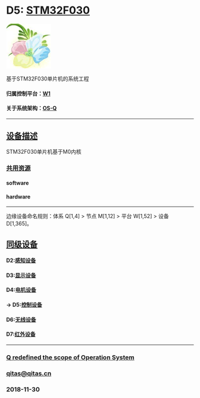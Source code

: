 ﻿# D5: [STM32F030](https://github.com/OS-Q/D5) 

[![sites](OS-Q/OS-Q.png)](http://www.OS-Q.com)

基于STM32F030单片机的系统工程

#### 归属控制平台：[W1](https://github.com/OS-Q/W1)

#### 关于系统架构：[OS-Q](https://github.com/OS-Q/OS-Q)

---

## [设备描述](https://github.com/OS-Q/D5/wiki) 

STM32F030单片机基于M0内核

### [共用资源](https://github.com/OS-Q/D5/wiki/src) 

#### software

#### hardware


---

边缘设备命名规则：体系 Q[1,4] > 节点 M[1,12] > 平台 W[1,52] > 设备 D[1,365]。

## [同级设备](https://github.com/OS-Q/D5/wiki/index)

#### D2:[感知设备](https://github.com/OS-Q/D2)

#### D3:[显示设备](https://github.com/OS-Q/D3)

#### D4:[电机设备](https://github.com/OS-Q/D4)

#### -> D5:[控制设备](https://github.com/OS-Q/D5)

#### D6:[无线设备](https://github.com/OS-Q/D6)

#### D7:[红外设备](https://github.com/OS-Q/D7)


---

###  [Q redefined the scope of Operation System](http://www.OS-Q.com)
###  qitas@qitas.cn
### 2018-11-30